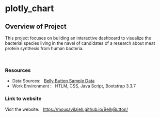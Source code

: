 # plotly_chart

## Overview of Project
This project focuses on building an interactive dashboard to visualize the bacterial species living in the navel of candidates of a research about meat protein synthesis from human bacteria.

<br/>

### Resources
- Data Sources: &nbsp; [Belly Button Sample Data](samples.json)
- Work Environment : &nbsp; HTLM, CSS, Java Script, Bootstrap 3.3.7



### Link to website
Visit the website: &nbsp; https://mousavilaleh.github.io/BellyButton/


